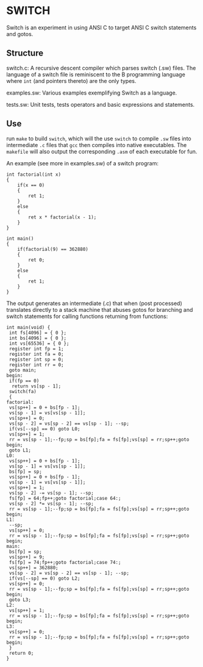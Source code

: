 # SWITCH

Switch is an experiment in using ANSI C to target ANSI C switch statements and gotos.

## Structure
switch.c:
    A recursive descent compiler which parses switch (.sw) files.
    The language of a switch file is reminiscent to the B programming language where
    `int` (and pointers thereto) are the only types.

examples.sw:
    Various examples exemplifying Switch as a language.

tests.sw:
    Unit tests, tests operators and basic expressions and statements.

## Use

run `make` to build `switch`, which will the use `switch` to compile `.sw` files into intermediate `.c`
files that `gcc` then compiles into native executables. The `makefile` will also output the corresponding
`.asm` of each executable for fun.

An example (see more in examples.sw) of a switch program:

```
int factorial(int x)
{
    if(x == 0)
    {
        ret 1;
    }
    else
    {
        ret x * factorial(x - 1);
    }
}

int main()
{
    if(factorial(9) == 362880)
    {
        ret 0;
    }
    else
    {
        ret 1;
    }
}
```
The output generates an intermediate (.c) that when (post processed)
translates directly to a stack machine that abuses gotos for branching
and switch statements for calling functions returning from functions:

```
int main(void) {
 int fs[4096] = { 0 };
 int bs[4096] = { 0 };
 int vs[65536] = { 0 };
 register int fp = 1;
 register int fa = 0;
 register int sp = 0;
 register int rr = 0;
 goto main;
begin:
 if(fp == 0)
  return vs[sp - 1];
 switch(fa)
 {
factorial:
 vs[sp++] = 0 + bs[fp - 1];
 vs[sp - 1] = vs[vs[sp - 1]];
 vs[sp++] = 0;
 vs[sp - 2] = vs[sp - 2] == vs[sp - 1]; --sp;
 if(vs[--sp] == 0) goto L0;
 vs[sp++] = 1;
 rr = vs[sp - 1];--fp;sp = bs[fp];fa = fs[fp];vs[sp] = rr;sp++;goto begin;
 goto L1;
L0:
 vs[sp++] = 0 + bs[fp - 1];
 vs[sp - 1] = vs[vs[sp - 1]];
 bs[fp] = sp;
 vs[sp++] = 0 + bs[fp - 1];
 vs[sp - 1] = vs[vs[sp - 1]];
 vs[sp++] = 1;
 vs[sp - 2] -= vs[sp - 1]; --sp;
 fs[fp] = 64;fp++;goto factorial;case 64:;
 vs[sp - 2] *= vs[sp - 1]; --sp;
 rr = vs[sp - 1];--fp;sp = bs[fp];fa = fs[fp];vs[sp] = rr;sp++;goto begin;
L1:
 --sp;
 vs[sp++] = 0;
 rr = vs[sp - 1];--fp;sp = bs[fp];fa = fs[fp];vs[sp] = rr;sp++;goto begin;
main:
 bs[fp] = sp;
 vs[sp++] = 9;
 fs[fp] = 74;fp++;goto factorial;case 74:;
 vs[sp++] = 362880;
 vs[sp - 2] = vs[sp - 2] == vs[sp - 1]; --sp;
 if(vs[--sp] == 0) goto L2;
 vs[sp++] = 0;
 rr = vs[sp - 1];--fp;sp = bs[fp];fa = fs[fp];vs[sp] = rr;sp++;goto begin;
 goto L3;
L2:
 vs[sp++] = 1;
 rr = vs[sp - 1];--fp;sp = bs[fp];fa = fs[fp];vs[sp] = rr;sp++;goto begin;
L3:
 vs[sp++] = 0;
 rr = vs[sp - 1];--fp;sp = bs[fp];fa = fs[fp];vs[sp] = rr;sp++;goto begin;
 }
 return 0;
}
```
